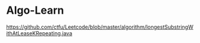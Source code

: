 # Algo-Learn

https://github.com/ctfu/Leetcode/blob/master/algorithm/longestSubstringWithAtLeaseKRepeating.java
